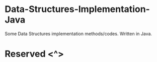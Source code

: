 # Data-Structures-Implementation-Java
Some Data Structures implementation methods/codes. Written in Java.
# Reserved <^>
